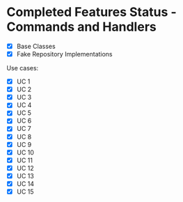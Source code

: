 # Completed Features Status - Commands and Handlers 

- [x] Base Classes
- [x] Fake Repository Implementations

Use cases:
- [x] UC 1
- [x] UC 2
- [x] UC 3
- [x] UC 4
- [x] UC 5
- [x] UC 6
- [x] UC 7
- [x] UC 8
- [x] UC 9
- [x] UC 10 
- [x] UC 11 
- [x] UC 12 
- [x] UC 13 
- [x] UC 14 
- [x] UC 15 